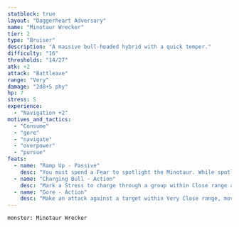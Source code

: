 ```yaml
---
statblock: true
layout: "Daggerheart Adversary"
name: "Minotaur Wrecker"
tier: 2
type: "Bruiser"
description: "A massive bull-headed hybrid with a quick temper."
difficulty: "16"
thresholds: "14/27"
atk: +2
attack: "Battleaxe"
range: "Very"
damage: "2d8+5 phy"
hp: 7
stress: 5
experience:
  - "Navigation +2"
motives_and_tactics:
  - "Consume"
  - "gore"
  - "navigate"
  - "overpower"
  - "pursue"
feats:
  - name: "Ramp Up - Passive"
    desc: "You must spend a Fear to spotlight the Minotaur. While spotlighted, they can make their standard attack against all targets within range."
  - name: "Charging Bull - Action"
    desc: "Mark a Stress to charge through a group within Close range and make an attack against all targets in the Minotaur’s path. Targets the Minotaur succeeds against take 2d6+8 physical damage and are knocked back to Very Far range. If a target is knocked into a solid object or another creature, they take an extra 1d6 damage (combine their damage)."
  - name: "Gore - Action"
    desc: "Make an attack against a target within Very Close range, moving the Minotaur into Melee range of them. On a success, deal 2d8 direct physical damage."
---
```


```statblock
monster: Minotaur Wrecker
```